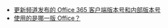 - [更新频道发布的 Office 365 客户端版本号和内部版本号](/officeupdates/update-history-office365-proplus-by-date)
- [使用的是哪一版 Office？](https://support.office.com/article/about-office-what-version-of-office-am-i-using-932788b8-a3ce-44bf-bb09-e334518b8b19)